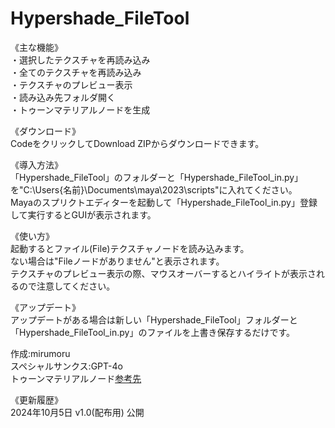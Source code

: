 # Hypershade_FileTool  
《主な機能》  
・選択したテクスチャを再読み込み  
・全てのテクスチャを再読み込み  
・テクスチャのプレビュー表示  
・読み込み先フォルダ開く  
・トゥーンマテリアルノードを生成  

《ダウンロード》  
CodeをクリックしてDownload ZIPからダウンロードできます。　　

《導入方法》  
「Hypershade_FileTool」のフォルダーと「Hypershade_FileTool_in.py」を"C:\Users\{名前}\Documents\maya\2023\scripts"に入れてください。  
Mayaのスプリクトエディターを起動して「Hypershade_FileTool_in.py」登録して実行するとGUIが表示されます。  
  
《使い方》  
起動するとファイル(File)テクスチャノードを読み込みます。  
ない場合は"Fileノードがありません"と表示されます。  
テクスチャのプレビュー表示の際、マウスオーバーするとハイライトが表示されるので注意してください。  
  
《アップデート》  
アップデートがある場合は新しい「Hypershade_FileTool」フォルダーと「Hypershade_FileTool_in.py」のファイルを上書き保存するだけです。  
  
作成:mirumoru  
スペシャルサンクス:GPT-4o  
トゥーンマテリアルノード[参考先](https://x.com/tajiman_vrc/status/1568527678554406913)
  
《更新履歴》  
2024年10月5日 v1.0(配布用) 公開  
